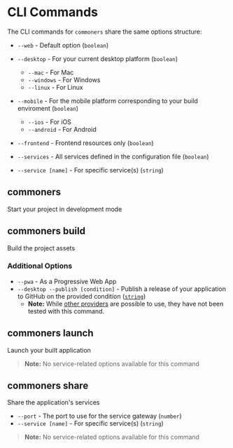# CLI Commands
The CLI commands for `commoners` share the same options structure:

- `--web` - Default option (`boolean`)

- `--desktop` - For your current desktop platform (`boolean`)
    - `--mac` - For Mac
    - `--windows` - For Windows
    - `--linux` - For Linux

- `--mobile` - For the mobile platform corresponding to your build enviroment (`boolean`)
    - `--ios` - For iOS
    - `--android` - For Android

- `--frontend` - Frontend resources only (`boolean`)
- `--services` - All services defined in the configuration file (`boolean`)
- `--service [name]` - For specific service(s) (`string`)

## commoners
Start your project in development mode 

## commoners build
Build the project assets

### Additional Options
- `--pwa` - As a Progressive Web App
- `--desktop --publish [condition]` - Publish a release of your application to GitHub on the provided condition ([`string`](https://www.electron.build/configuration/publish.html#how-to-publish))
    - **Note:** While [other providers](https://www.electron.build/configuration/publish.html#publishers) are possible to use, they have not been tested with this command.

## commoners launch
Launch your built application

> **Note:** No service-related options available for this command

## commoners share
Share the application's services
- `--port` - The port to use for the service gateway (`number`)
- `--service [name]` - For specific service(s) (`string`)

> **Note:** No service-related options available for this command